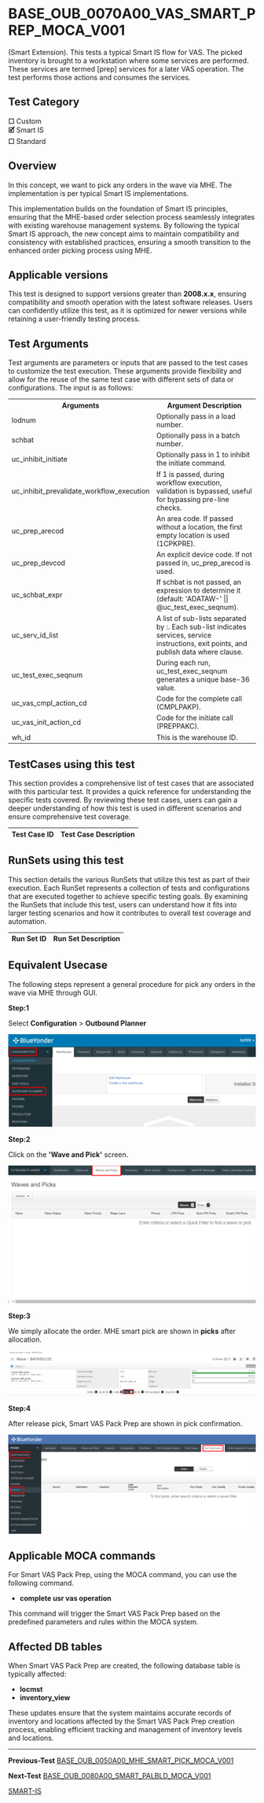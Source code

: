 # **BASE_OUB_0070A00_VAS_SMART_PREP_MOCA_V001**


<!-- SMART_DOC_GEN_TEST_DESCR - Start -->
(Smart Extension).  This tests a typical Smart IS flow for VAS.  The picked inventory is brought to a workstation where some services are performed.  These services are termed [prep] services for a later VAS operation.  The test performs those actions and consumes the services.
<!-- SMART_DOC_GEN_TEST_DESCR - End -->

## **Test Category**

**☐** Custom  
**🗹** Smart IS  
**☐** Standard  

## **Overview**

In this concept, we want to pick any orders in the wave via MHE. The implementation is per typical Smart IS implementations.

This implementation builds on the foundation of Smart IS principles, ensuring that the MHE-based order selection process seamlessly integrates with existing warehouse management systems. By following the typical Smart IS approach, the new concept aims to maintain compatibility and consistency with established practices, ensuring a smooth transition to the enhanced order picking process using MHE.

## **Applicable versions**

This test is designed to support versions greater than **2008.x.x**, ensuring compatibility and smooth operation with the latest software releases. Users can confidently utilize this test, as it is optimized for newer versions while retaining a user-friendly testing process.

## **Test Arguments**

Test arguments are parameters or inputs that are passed to the test cases to customize the test execution. These arguments provide flexibility and allow for the reuse of the same test case with different sets of data or configurations. The input is as follows:


<!-- SMART_DOC_GEN_TEST_ARG - Start -->
<table>
<tr><th>Arguments</th><th>Argument Description</th></tr>
<tr><td>lodnum</td><td>Optionally pass in a load number.</td></tr>
<tr><td>schbat</td><td>Optionally pass in a batch number.</td></tr>
<tr><td>uc_inhibit_initiate</td><td>Optionally pass in 1 to inhibit the initiate command.</td></tr>
<tr><td>uc_inhibit_prevalidate_workflow_execution</td><td>If 1 is passed, during workflow execution, validation is bypassed, useful for bypassing pre-line checks.</td></tr>
<tr><td>uc_prep_arecod</td><td>An area code. If passed without a location, the first empty location is used (1CPKPRE).</td></tr>
<tr><td>uc_prep_devcod</td><td>An explicit device code. If not passed in, uc_prep_arecod is used.</td></tr>
<tr><td>uc_schbat_expr</td><td>If schbat is not passed, an expression to determine it (default: 'ADATAW-' || @uc_test_exec_seqnum).</td></tr>
<tr><td>uc_serv_id_list</td><td>A list of sub-lists separated by :. Each sub-list indicates services, service instructions, exit points, and publish data where clause.</td></tr>
<tr><td>uc_test_exec_seqnum</td><td>During each run, uc_test_exec_seqnum generates a unique base-36 value.</td></tr>
<tr><td>uc_vas_cmpl_action_cd</td><td>Code for the complete call (CMPLPAKP).</td></tr>
<tr><td>uc_vas_init_action_cd</td><td>Code for the initiate call (PREPPAKC).</td></tr>
<tr><td>wh_id</td><td>This is the warehouse ID.</td></tr>
</table>
<!-- SMART_DOC_GEN_TEST_ARG - End -->

## **TestCases using this test**

This section provides a comprehensive list of test cases that are associated with this particular test. It provides a quick reference for understanding the specific tests covered. By reviewing these test cases, users can gain a deeper understanding of how this test is used in different scenarios and ensure comprehensive test coverage.


<!-- SMART_DOC_GEN_TEST_CASE_USING_THIS - Start -->
| Test Case ID | Test Case Description |
| ------------ | --------------------- |

<!-- SMART_DOC_GEN_TEST_CASE_USING_THIS - End -->

## **RunSets using this test**

This section details the various RunSets that utilize this test as part of their execution. Each RunSet represents a collection of tests and configurations that are executed together to achieve specific testing goals. By examining the RunSets that include this test, users can understand how it fits into larger testing scenarios and how it contributes to overall test coverage and automation.


<!-- SMART_DOC_GEN_RUN_SET_USING_THIS - Start -->
| Run Set ID | Run Set Description |
| ---------- | ------------------- |

<!-- SMART_DOC_GEN_RUN_SET_USING_THIS - End -->

## **Equivalent Usecase**

The following steps represent a general procedure for pick any orders in the wave via MHE through GUI.

**Step:1**

Select **Configuration** > **Outbound Planner**

![](BASE_OUB_0070A00_VAS_SMART_PREP_MOCA_V001/image1.png)

**Step:2**

Click on the **'Wave and Pick'** screen.

![](BASE_OUB_0070A00_VAS_SMART_PREP_MOCA_V001/image2.png)

**Step:3**

We simply allocate the order. MHE smart pick are shown in **picks** after allocation.

![](BASE_OUB_0070A00_VAS_SMART_PREP_MOCA_V001/image3.png)

**Step:4**

After release pick, Smart VAS Pack Prep are shown in pick confirmation.

![](BASE_OUB_0070A00_VAS_SMART_PREP_MOCA_V001/image4.png)

## **Applicable MOCA commands**

For Smart VAS Pack Prep, using the MOCA command, you can use the following command.

-   **complete usr vas operation**

This command will trigger the Smart VAS Pack Prep based on the predefined parameters and rules within the MOCA system.

## **Affected DB tables**

When Smart VAS Pack Prep are created, the following database table is typically affected:

-   **locmst**
-   **inventory_view**

These updates ensure that the system maintains accurate records of inventory and locations affected by the Smart VAS Pack Prep creation process, enabling efficient tracking and management of inventory levels and locations.

---

**Previous-Test**
 [BASE_OUB_0050A00_MHE_SMART_PICK_MOCA_V001](./tests_docs/BASE_OUB_0050A00_MHE_SMART_PICK_MOCA_V001.md)
 
**Next-Test**
  [BASE_OUB_0080A00_SMART_PALBLD_MOCA_V001](./tests_docs/BASE_OUB_0080A00_SMART_PALBLD_MOCA_V001.md)

[SMART-IS](https://www.smart-is.pk) 